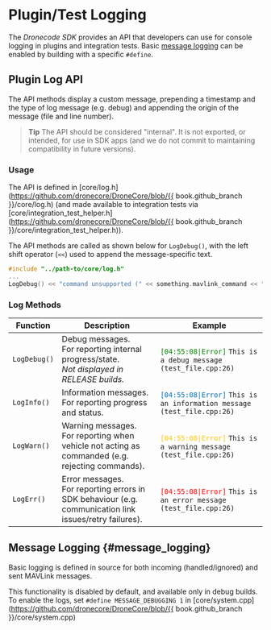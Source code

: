 # Plugin/Test Logging

The *Dronecode SDK* provides an API that developers can use for console logging in plugins and integration tests. 
Basic [message logging](#message_logging) can be enabled by building with a specific `#define`.


## Plugin Log API

The API methods display a custom message, prepending a timestamp and the type of log message (e.g. debug) and appending the origin of the message (file and line number).

> **Tip** The API should be considered "internal". It is not exported, or intended, for use in SDK apps (and we do not commit to maintaining compatibility in future versions).

### Usage

The API is defined in [core/log.h](https://github.com/dronecore/DroneCore/blob/{{ book.github_branch }}/core/log.h) (and made available to integration tests via [core/integration_test_helper.h](https://github.com/dronecore/DroneCore/blob/{{ book.github_branch }}/core/integration_test_helper.h)). 

The API methods are called as shown below for `LogDebug()`, with the left shift operator (`<<`) used to append the message-specific text.

```cpp
#include "../path-to/core/log.h"
...
LogDebug() << "command unsupported (" << something.mavlink_command << ").";
```

### Log Methods

Function | Description | Example
--- | --- | ---
`LogDebug()` | Debug messages.<br> For reporting internal progress/state.<br>*Not displayed in RELEASE builds.* | <code style="color:green;">[04:55:08&#124;Error]</code> `This is a debug message (test_file.cpp:26)`
`LogInfo()` | Information messages.<br>For reporting progress and status. | <code style="color:#006fb8;">[04:55:08&#124;Error]</code> `This is an information message (test_file.cpp:26)`
`LogWarn()` | Warning messages.<br>For reporting when vehicle not acting as commanded (e.g. rejecting commands). | <code style="color:#ffc706;">[04:55:08&#124;Error]</code> `This is a warning message (test_file.cpp:26)`
`LogErr()` | Error messages.<br>For reporting errors in SDK behaviour (e.g. communication link issues/retry failures). | <code style="color:red;">[04:55:08&#124;Error]</code> `This is an error message (test_file.cpp:26)`


## Message Logging {#message_logging}

Basic logging is defined in source for both incoming (handled/ignored) and sent MAVLink messages.

This functionality is disabled by default, and available only in debug builds. 
To enable the logs, set `#define MESSAGE_DEBUGGING 1` in [core/system.cpp](https://github.com/dronecore/DroneCore/blob/{{ book.github_branch }}/core/system.cpp)

<!-- Added: https://github.com/dronecore/DroneCore/pull/194 -->